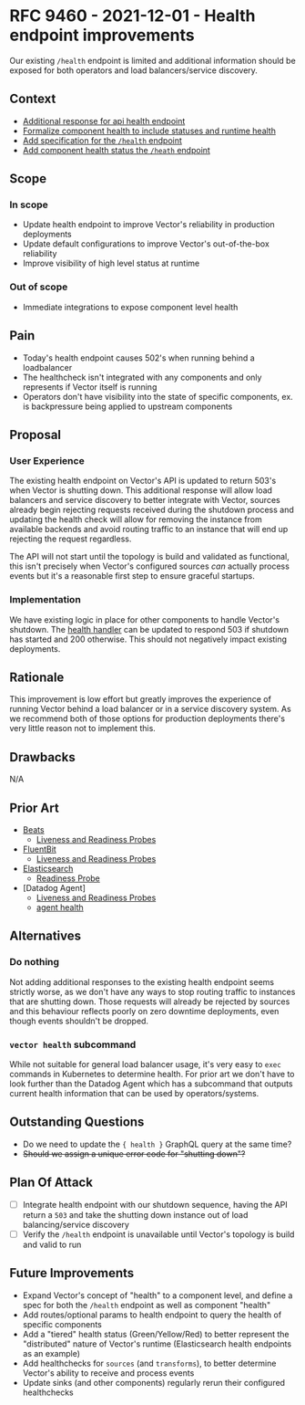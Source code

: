 # RFC 9460 - 2021-12-01 - Health endpoint improvements

Our existing `/health` endpoint is limited and additional information should be
exposed for both operators and load balancers/service discovery.

## Context

- [Additional response for api health endpoint](https://github.com/vectordotdev/vector/issues/9160)
- [Formalize component health to include statuses and runtime health](https://github.com/vectordotdev/vector/issues/10555)
- [Add specification for the `/health` endpoint](https://github.com/vectordotdev/vector/issues/10556)
- [Add component health status the `/heath` endpoint](https://github.com/vectordotdev/vector/issues/9469)

## Scope

### In scope

- Update health endpoint to improve Vector's reliability in production deployments
- Update default configurations to improve Vector's out-of-the-box reliability
- Improve visibility of high level status at runtime

### Out of scope

- Immediate integrations to expose component level health

## Pain

- Today's health endpoint causes 502's when running behind a loadbalancer
- The healthcheck isn't integrated with any components and only represents if Vector
itself is running
- Operators don't have visibility into the state of specific components, ex. is
backpressure being applied to upstream components

## Proposal

### User Experience

The existing health endpoint on Vector's API is updated to return 503's
when Vector is shutting down. This additional response will allow load balancers
and service discovery to better integrate with Vector, sources already begin
rejecting requests received during the shutdown process and updating the health
check will allow for removing the instance from available backends and avoid
routing traffic to an instance that will end up rejecting the request regardless.

The API will not start until the topology is build and validated as functional,
this isn't precisely when Vector's configured sources _can_ actually process
events but it's a reasonable first step to ensure graceful startups.

### Implementation

We have existing logic in place for other components to handle Vector's shutdown.
The [health handler](https://github.com/vectordotdev/vector/blob/master/src/api/handler.rs#L7)
can be updated to respond 503 if shutdown has started and 200 otherwise. This
should not negatively impact existing deployments.

## Rationale

This improvement is low effort but greatly improves the experience of running
Vector behind a load balancer or in a service discovery system. As we recommend
both of those options for production deployments there's very little reason not
to implement this.

## Drawbacks

N/A

## Prior Art

- [Beats](https://www.elastic.co/guide/en/beats/filebeat/7.15/http-endpoint.html)
  - [Liveness and Readiness Probes](https://github.com/elastic/helm-charts/blob/715eeda8a45b8c3d8542921f5485aa502c238d93/filebeat/values.yaml#L174-L198)
- [FluentBit](https://docs.fluentbit.io/manual/administration/monitoring#rest-api-interface)
  - [Liveness and Readiness Probes](https://github.com/fluent/helm-charts/blob/355575c5b2a5bd858bcadeaa9d8d5d7f15a7816d/charts/fluent-bit/values.yaml#L132-L140)
- [Elasticsearch](https://www.elastic.co/guide/en/elasticsearch/reference/7.16/cluster-health.html)
  - [Readiness Probe](https://github.com/elastic/helm-charts/blob/715eeda8a45b8c3d8542921f5485aa502c238d93/elasticsearch/templates/statefulset.yaml#L227-L291)
- [Datadog Agent]
  - [Liveness and Readiness Probes](https://github.com/DataDog/helm-charts/blob/d5e1f4370442bdc5e457468ac7ff0ff943f528d5/charts/datadog/templates/_container-agent.yaml#L193-L199)
  - [agent health](https://docs.datadoghq.com/agent/guide/agent-commands/?tab=agentv6v7#other-commands)

## Alternatives

### Do nothing

Not adding additional responses to the existing health endpoint seems strictly
worse, as we don't have any ways to stop routing traffic to instances that are
shutting down. Those requests will already be rejected by sources and this
behaviour reflects poorly on zero downtime deployments, even though events
shouldn't be dropped.

### `vector health` subcommand

While not suitable for general load balancer usage, it's very easy to `exec`
commands in Kubernetes to determine health. For prior art we don't have to look
further than the Datadog Agent which has a subcommand that outputs current
health information that can be used by operators/systems.

## Outstanding Questions

- Do we need to update the `{ health }` GraphQL query at the same time?
- ~~Should we assign a unique error code for "shutting down"?~~

## Plan Of Attack

- [ ] Integrate health endpoint with our shutdown sequence, having the API return
a `503` and take the shutting down instance out of load balancing/service discovery
- [ ] Verify the `/health` endpoint is unavailable until Vector's topology is build
and valid to run

## Future Improvements

- Expand Vector's concept of "health" to a component level, and define a spec for
both the `/health` endpoint as well as component "health"
- Add routes/optional params to health endpoint to query the health of specific
components
- Add a "tiered" health status (Green/Yellow/Red) to better represent the "distributed"
nature of Vector's runtime (Elasticsearch health endpoints as an example)
- Add healthchecks for `sources` (and `transforms`), to better determine Vector's
ability to receive and process events
- Update sinks (and other components) regularly rerun their configured healthchecks
